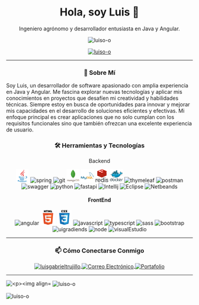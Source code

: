 <h1 align="center">Hola, soy Luis 👋</h1>
<p align="center">Ingeniero agrónomo y desarrollador entusiasta en Java y Angular.</p>

<p align="center">
  <img src="https://komarev.com/ghpvc/?username=luiso-o&label=Profile%20views&color=0e75b6&style=flat" alt="luiso-o" />
</p>

<p align="center">
  <a href="https://github.com/ryo-ma/github-profile-trophy">
    <img src="https://github-profile-trophy.vercel.app/?username=luiso-o" alt="luiso-o"/>
  </a>
</p>

---

### <p align="center">🌱 Sobre Mí</p>
Soy Luis, un desarrollador de software apasionado con amplia experiencia en Java y Angular. Me fascina explorar nuevas tecnologías y aplicar mis conocimientos en proyectos que desafíen mi creatividad y habilidades técnicas. Siempre estoy en busca de oportunidades para innovar y mejorar mis capacidades en el desarrollo de soluciones eficientes y efectivas. Mi enfoque principal es crear aplicaciones que no solo cumplan con los requisitos funcionales sino que también ofrezcan una excelente experiencia de usuario.

### <p align="center">🛠️ Herramientas y Tecnologías </p>

<p align="center">Backend</p>
<p align="center">
  <img src="https://raw.githubusercontent.com/devicons/devicon/master/icons/java/java-original.svg" alt="java" width="35" height="35"/>
  <img src="https://www.vectorlogo.zone/logos/springio/springio-icon.svg" alt="spring" width="35" height="35"/>
  <img src="https://www.vectorlogo.zone/logos/git-scm/git-scm-icon.svg" alt="git" width="35" height="35"/>
  <img src="https://raw.githubusercontent.com/devicons/devicon/master/icons/mongodb/mongodb-original-wordmark.svg" alt="mongodb" width="35" height="35"/>
  <img src="https://raw.githubusercontent.com/devicons/devicon/master/icons/mysql/mysql-original-wordmark.svg" alt="mysql" width="35" height="35"/>
  <img src="https://raw.githubusercontent.com/devicons/devicon/master/icons/redis/redis-original-wordmark.svg" alt="redis" width="35" height="35"/>
  <img src="https://raw.githubusercontent.com/devicons/devicon/master/icons/docker/docker-original-wordmark.svg" alt="docker" width="35" height="35"/>
  <img src="https://img.icons8.com/?size=48&id=iWpVsSkAqPpZ&format=png" alt="thymeleaf" width="35" height="35"/>
  <img src="https://www.vectorlogo.zone/logos/getpostman/getpostman-icon.svg" alt="postman" width="35" height="35"/>
  <img src="https://www.svgrepo.com/show/354420/swagger.svg" alt="swagger" width="35" height="35"/>
  <img src="https://cdn-icons-png.flaticon.com/128/3098/3098090.png" alt="python" width="35" height="35"/>
  <img src="https://cdn.worldvectorlogo.com/logos/fastapi-1.svg" alt="fastapi" width="35" height="35"/>
  <img src="https://upload.wikimedia.org/wikipedia/commons/thumb/9/9c/IntelliJ_IDEA_Icon.svg/512px-IntelliJ_IDEA_Icon.svg.png" alt="Intellij" width="35" height="35"/>
  <img src="https://cdn.icon-icons.com/icons2/3110/PNG/96/eclipse_icon_191751.png" alt="Eclipse" width="35" height="35"/>
  <img src="https://upload.wikimedia.org/wikipedia/commons/thumb/9/98/Apache_NetBeans_Logo.svg/888px-Apache_NetBeans_Logo.svg.png" alt="Netbeands" width="35" height="35"/>
</p>

#### <p align="center">FrontEnd</p>
<p align="center">
  <img src="https://upload.wikimedia.org/wikipedia/commons/thumb/c/cf/Angular_full_color_logo.svg/512px-Angular_full_color_logo.svg.png" alt="angular" width="40" height="40"/>
  <img src="https://raw.githubusercontent.com/devicons/devicon/master/icons/html5/html5-original-wordmark.svg" alt="html5" width="40" height="40"/>
  <img src="https://raw.githubusercontent.com/devicons/devicon/master/icons/css3/css3-original-wordmark.svg" alt="css3" width="40" height="40"/>
  <img src="https://cdn-icons-png.flaticon.com/128/1199/1199124.png" alt="javascript" width="35" height="35"/>
  <img src="https://upload.wikimedia.org/wikipedia/commons/4/4c/Typescript_logo_2020.svg" alt="typescript" width="35" height="35"/>
  <img src="https://sass-lang.com/assets/img/styleguide/seal-color.png" alt="sass" width="35" height="35"/>
  <img src="https://upload.wikimedia.org/wikipedia/commons/thumb/b/b2/Bootstrap_logo.svg/512px-Bootstrap_logo.svg.png" alt="bootstrap" width="35" height="35"/>
  <img src="https://asset.brandfetch.io/idg6b_zEHS/idy-QAnJ4g.png?updated=1701837880678" alt="uigradiends" width="35" height="35"/>
  <img src="https://encrypted-tbn0.gstatic.com/images?q=tbn:ANd9GcQi-DkfxsdUNsrEDMIPIaqvCnxoDxkLtZxvVw&s" alt="node" width="35" height="35"/>
  <img src="https://img.icons8.com/?size=48&id=9OGIyU8hrxW5&format=png" alt="visualEstudio" alt="vsc" width="35" height="35"/>
</p>

---

### <p align="center">📫 Cómo Conectarse Conmigo</p>
<p align="center">
  <a href="https://linkedin.com/in/luisgabrieltrujillo" target="_blank">
    <img align="center" src="https://raw.githubusercontent.com/rahuldkjain/github-profile-readme-generator/master/src/images/icons/Social/linked-in-alt.svg" alt="luisgabrieltrujillo" height="30" width="40" />
  </a>
  <a href="mailto:cheportillo@gmail.com" target="_blank">
    <img align="center" src="https://cdn-icons-png.flaticon.com/128/5968/5968534.png" alt="Correo Electrónico" height="30" width="40" />
  </a>
  <a href="https://luiso-o.github.io/mi_portafolio/" target="_blank">
    <img align="center" src="https://cdn-icons-png.flaticon.com/128/2282/2282226.png" alt="Portafolio" height="30" width="40" />
  </a>
</p>

---

<p align="center">
  <img align="left" src="https://github-readme-stats.vercel.app/api/top-langs?username=luiso-o&show_icons=true&locale=en&layout=compact" alt="

<p><img align="left" src="https://github-readme-stats.vercel.app/api/top-langs?username=luiso-o&show_icons=true&locale=en&layout=compact" alt="luiso-o" /></p>

<p>&nbsp;<img align="center" src="https://github-readme-stats.vercel.app/api?username=luiso-o&show_icons=true&locale=en" alt="luiso-o" /></p>
  
<p><img align="center" src="https://github-readme-streak-stats.herokuapp.com/?user=luiso-o&" alt="luiso-o" /></p>
  
